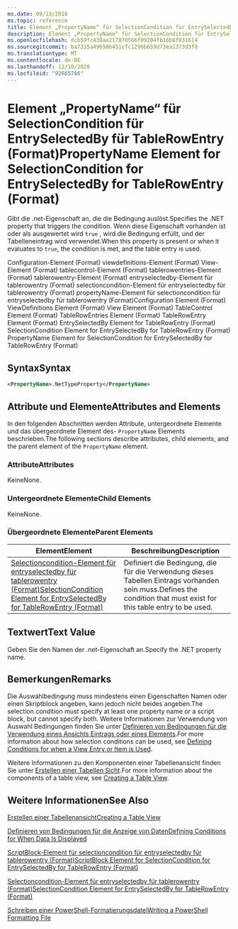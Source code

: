 ```yaml
---
ms.date: 09/13/2016
ms.topic: reference
title: Element „PropertyName“ für SelectionCondition für EntrySelectedBy für TableRowEntry (Format)
description: Element „PropertyName“ für SelectionCondition für EntrySelectedBy für TableRowEntry (Format)
ms.openlocfilehash: dcb59fc438ae217870566f09204fb16b8f031614
ms.sourcegitcommit: ba7315a496986451cfc1296b659d73ea2373d3f0
ms.translationtype: MT
ms.contentlocale: de-DE
ms.lasthandoff: 12/10/2020
ms.locfileid: "92665786"
---
```

# <a name="propertyname-element-for-selectioncondition-for-entryselectedby-for-tablerowentry-format"></a><span data-ttu-id="c5f3c-103">Element „PropertyName“ für SelectionCondition für EntrySelectedBy für TableRowEntry (Format)</span><span class="sxs-lookup"><span data-stu-id="c5f3c-103">PropertyName Element for SelectionCondition for EntrySelectedBy for TableRowEntry (Format)</span></span>

<span data-ttu-id="c5f3c-104">Gibt die .net-Eigenschaft an, die die Bedingung auslöst.</span><span class="sxs-lookup"><span data-stu-id="c5f3c-104">Specifies the .NET property that triggers the condition.</span></span> <span data-ttu-id="c5f3c-105">Wenn diese Eigenschaft vorhanden ist oder als ausgewertet wird `true` , wird die Bedingung erfüllt, und der Tabelleneintrag wird verwendet.</span><span class="sxs-lookup"><span data-stu-id="c5f3c-105">When this property is present or when it evaluates to `true`, the condition is met, and the table entry is used.</span></span>

<span data-ttu-id="c5f3c-106">Configuration-Element (Format) viewdefinitions-Element (Format) View-Element (Format) tablecontrol-Element (Format) tablerowentries-Element (Format) tablerowentry-Element (Format) entryselectedby-Element für tablerowentry (Format) selectioncondition-Element für entryselectedby für tablerowentry (Format) propertyName-Element für selectioncondition für entryselectedby für tablerowentry (Format)</span><span class="sxs-lookup"><span data-stu-id="c5f3c-106">Configuration Element (Format) ViewDefinitions Element (Format) View Element (Format) TableControl Element (Format) TableRowEntries Element (Format) TableRowEntry Element (Format) EntrySelectedBy Element for TableRowEntry (Format) SelectionCondition Element for EntrySelectedBy for TableRowEntry (Format) PropertyName Element for SelectionCondition for EntrySelectedBy for TableRowEntry (Format)</span></span>

## <a name="syntax"></a><span data-ttu-id="c5f3c-107">Syntax</span><span class="sxs-lookup"><span data-stu-id="c5f3c-107">Syntax</span></span>

```xml
<PropertyName>.NetTypeProperty</PropertyName>
```

## <a name="attributes-and-elements"></a><span data-ttu-id="c5f3c-108">Attribute und Elemente</span><span class="sxs-lookup"><span data-stu-id="c5f3c-108">Attributes and Elements</span></span>

<span data-ttu-id="c5f3c-109">In den folgenden Abschnitten werden Attribute, untergeordnete Elemente und das übergeordnete Element des- `PropertyName` Elements beschrieben.</span><span class="sxs-lookup"><span data-stu-id="c5f3c-109">The following sections describe attributes, child elements, and the parent element of the `PropertyName` element.</span></span>

### <a name="attributes"></a><span data-ttu-id="c5f3c-110">Attribute</span><span class="sxs-lookup"><span data-stu-id="c5f3c-110">Attributes</span></span>

<span data-ttu-id="c5f3c-111">Keine</span><span class="sxs-lookup"><span data-stu-id="c5f3c-111">None.</span></span>

### <a name="child-elements"></a><span data-ttu-id="c5f3c-112">Untergeordnete Elemente</span><span class="sxs-lookup"><span data-stu-id="c5f3c-112">Child Elements</span></span>

<span data-ttu-id="c5f3c-113">Keine</span><span class="sxs-lookup"><span data-stu-id="c5f3c-113">None.</span></span>

### <a name="parent-elements"></a><span data-ttu-id="c5f3c-114">Übergeordnete Elemente</span><span class="sxs-lookup"><span data-stu-id="c5f3c-114">Parent Elements</span></span>

|<span data-ttu-id="c5f3c-115">Element</span><span class="sxs-lookup"><span data-stu-id="c5f3c-115">Element</span></span>|<span data-ttu-id="c5f3c-116">Beschreibung</span><span class="sxs-lookup"><span data-stu-id="c5f3c-116">Description</span></span>|
|-------------|-----------------|
|[<span data-ttu-id="c5f3c-117">Selectioncondition-Element für entryselectedby für tablerowentry (Format)</span><span class="sxs-lookup"><span data-stu-id="c5f3c-117">SelectionCondition Element for EntrySelectedBy for TableRowEntry (Format)</span></span>](./selectioncondition-element-for-entryselectedby-for-tablecontrol-format.md)|<span data-ttu-id="c5f3c-118">Definiert die Bedingung, die für die Verwendung dieses Tabellen Eintrags vorhanden sein muss.</span><span class="sxs-lookup"><span data-stu-id="c5f3c-118">Defines the condition that must exist for this table entry to be used.</span></span>|

## <a name="text-value"></a><span data-ttu-id="c5f3c-119">Textwert</span><span class="sxs-lookup"><span data-stu-id="c5f3c-119">Text Value</span></span>

<span data-ttu-id="c5f3c-120">Geben Sie den Namen der .net-Eigenschaft an.</span><span class="sxs-lookup"><span data-stu-id="c5f3c-120">Specify the .NET property name.</span></span>

## <a name="remarks"></a><span data-ttu-id="c5f3c-121">Bemerkungen</span><span class="sxs-lookup"><span data-stu-id="c5f3c-121">Remarks</span></span>

<span data-ttu-id="c5f3c-122">Die Auswahlbedingung muss mindestens einen Eigenschaften Namen oder einen Skriptblock angeben, kann jedoch nicht beides angeben.</span><span class="sxs-lookup"><span data-stu-id="c5f3c-122">The selection condition must specify at least one property name or a script block, but cannot specify both.</span></span> <span data-ttu-id="c5f3c-123">Weitere Informationen zur Verwendung von Auswahl Bedingungen finden Sie unter [Definieren von Bedingungen für die Verwendung eines Ansichts Eintrags oder eines Elements](./defining-conditions-for-displaying-data.md).</span><span class="sxs-lookup"><span data-stu-id="c5f3c-123">For more information about how selection conditions can be used, see [Defining Conditions for when a View Entry or Item is Used](./defining-conditions-for-displaying-data.md).</span></span>

<span data-ttu-id="c5f3c-124">Weitere Informationen zu den Komponenten einer Tabellenansicht finden Sie unter [Erstellen einer Tabellen Sicht](./creating-a-table-view.md).</span><span class="sxs-lookup"><span data-stu-id="c5f3c-124">For more information about the components of a table view, see [Creating a Table View](./creating-a-table-view.md).</span></span>

## <a name="see-also"></a><span data-ttu-id="c5f3c-125">Weitere Informationen</span><span class="sxs-lookup"><span data-stu-id="c5f3c-125">See Also</span></span>

[<span data-ttu-id="c5f3c-126">Erstellen einer Tabellenansicht</span><span class="sxs-lookup"><span data-stu-id="c5f3c-126">Creating a Table View</span></span>](./creating-a-table-view.md)

[<span data-ttu-id="c5f3c-127">Definieren von Bedingungen für die Anzeige von Daten</span><span class="sxs-lookup"><span data-stu-id="c5f3c-127">Defining Conditions for When Data Is Displayed</span></span>](./defining-conditions-for-displaying-data.md)

[<span data-ttu-id="c5f3c-128">ScriptBlock-Element für selectioncondition für entryselectedby für tablerowentry (Format)</span><span class="sxs-lookup"><span data-stu-id="c5f3c-128">ScriptBlock Element for SelectionCondition for EntrySelectedBy for TableRowEntry (Format)</span></span>](./scriptblock-element-for-selectioncondition-for-entryselectedby-for-tablecontrol-format.md)

[<span data-ttu-id="c5f3c-129">Selectioncondition-Element für entryselectedby für tablerowentry (Format)</span><span class="sxs-lookup"><span data-stu-id="c5f3c-129">SelectionCondition Element for EntrySelectedBy for TableRowEntry (Format)</span></span>](./selectioncondition-element-for-entryselectedby-for-tablecontrol-format.md)

[<span data-ttu-id="c5f3c-130">Schreiben einer PowerShell-Formatierungsdatei</span><span class="sxs-lookup"><span data-stu-id="c5f3c-130">Writing a PowerShell Formatting File</span></span>](./writing-a-powershell-formatting-file.md)
